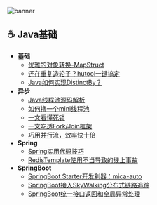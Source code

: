 ![banner](https://rameosu.github.io/jspai/assets/rameo/jspai.jpg)

## ☕ Java基础
- **基础**
    - [优雅的对象转换-MapStruct](/Java/优雅的对象转换-MapStruct.md)
    - [还在重复造轮子？hutool一键搞定](/Java/还在重复造轮子？hutool一键搞定.md)
    - [Java如何实现DistinctBy？](/Java/Java如何实现DistinctBy.md)
- **异步**
    - [Java线程池源码解析](/Java/Java线程池源码解析.md)
    - [如何撸一个mini线程池](/Java/如何撸一个mini线程池.md)
    - [一文看懂死锁](/Java/一文看懂死锁.md)
    - [一文吃透Fork/Join框架](/Java/一文吃透ForkJoin框架.md)
    - [巧用并行流，效率快十倍](/Java/巧用并行流，效率快十倍.md)
- **Spring**
    - [Spring实用代码技巧](/Java/Spring/Spring实用代码技巧.md)
    - [RedisTemplate使用不当导致的线上事故](/Java/Spring/RedisTemplate使用不当导致的线上事故.md)
- **SpringBoot**
    - [SpringBoot Starter开发利器：mica-auto](/Java/SpringBoot/mica-auto.md)
    - [SpringBoot接入SkyWalking分布式链路追踪](/Java/SpringBoot/SpringBoot接入SkyWalking分布式链路追踪.md)
    - [SpringBoot统一接口返回和全局异常处理](/Java/SpringBoot/SpringBoot统一接口返回和全局异常处理.md)
